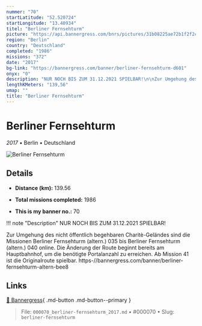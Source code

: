 ```yaml
---
nummer: "70"
startLatitude: "52.520724"
startLongitude: "13.40934"
titel: "Berliner Fernsehturm"
picture: "https://api.bannergress.com/bnrs/pictures/31b08225ae72b1f2f2cc3a10d7491b92"
region: "Berlin"
country: "Deutschland"
completed: "1986"
missions: "372"
date: "2017"
bg-link: "https://bannergress.com/banner/berliner-fernsehturm-d601"
onyx: "0"
description: "NUR NOCH BIS ZUM 31.12.2021 SPIELBAR!\n\nZur Umgehung des nicht öffentlich begehbaren Charitè-Geländes sind die Missionen Berliner Fernsehturm (altern.) 035 bis Berliner Fernsehturm (altern.) 040 online. Die Änderung der Route beginnt bereits am Hauptbahnhof, um die benötigte Portalanzahl zu erreichen. Ab Mission 41 ist die Originalroute spielbar. https-//bannergress.com/banner/berliner-fernsehturm-altern-bee8"
lengthKMeters: "139,56"
umap: ""
title: "Berliner Fernsehturm"
---
```

# Berliner Fernsehturm

*2017* • Berlin • Deutschland

![Berliner Fernsehturm](https://api.bannergress.com/bnrs/pictures/31b08225ae72b1f2f2cc3a10d7491b92)

## Details
- **Distance (km):** 139.56

- **Total missions completed:** 1986
- **This is my banner no.:** 70


!!! note "Description"
    NUR NOCH BIS ZUM 31.12.2021 SPIELBAR!

Zur Umgehung des nicht öffentlich begehbaren Charitè-Geländes sind die Missionen Berliner Fernsehturm (altern.) 035 bis Berliner Fernsehturm (altern.) 040 online. Die Änderung der Route beginnt bereits am Hauptbahnhof, um die benötigte Portalanzahl zu erreichen. Ab Mission 41 ist die Originalroute spielbar. https-//bannergress.com/banner/berliner-fernsehturm-altern-bee8



## Links
[🔗 Bannergress](https://bannergress.com/banner/berliner-fernsehturm-d601){ .md-button .md-button--primary }



> File: `000070_berliner-fernsehturm_2017.md` • #000070 • Slug: `berliner-fernsehturm`
